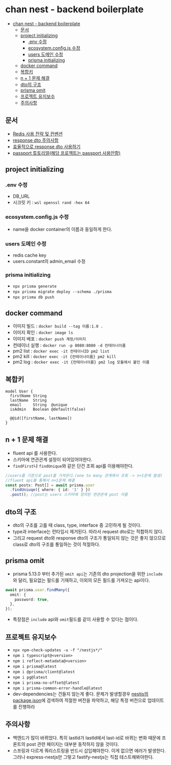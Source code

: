 # chan nest - backend boilerplate

- [chan nest - backend boilerplate](#chan-nest---backend-boilerplate)
  - [문서](#문서)
  - [project initializing](#project-initializing)
    - [.env 수정](#env-수정)
    - [ecosystem.config.js 수정](#ecosystemconfigjs-수정)
    - [users 도메인 수정](#users-도메인-수정)
    - [prisma initializing](#prisma-initializing)
  - [docker command](#docker-command)
  - [복합키](#복합키)
  - [n + 1 문제 해결](#n--1-문제-해결)
  - [dto의 구조](#dto의-구조)
  - [prisma omit](#prisma-omit)
  - [프로젝트 유지보수](#프로젝트-유지보수)
  - [주의사항](#주의사항)

## 문서

- [Redis 사용 전략 및 컨벤션](./documents/REDIS_CONVENTION.md)
- [response dto 주의사항](./documents/RESPONSE_DTO_CAUTION.md)
- [효율적으로 response dto 사용하기](./documents/EFFECTIVE_RESPONSE_DTO.md)
- [passport 튜토리얼(해당 프로젝트는 passport 사용안함)](./documents/USE_PASSPORT.md)

## project initializing

### .env 수정

- DB_URL
- 시크릿 키 : `wsl openssl rand -hex 64`

### ecosystem.config.js 수정

- name을 docker container의 이름과 동일하게 한다.

### users 도메인 수정

- redis cache key
- users.constant의 admin_email 수정

### prisma initializing

- `npx prisma generate`
- `npx prisma migrate deploy --schema ./prisma`
- `npx prisma db push`

## docker command

- 이미지 빌드 : `docker build --tag 이름:1.0 .`
- 이미지 확인 : `docker image ls`
- 이미지 배포 : `docker push 계정/이미지`
- 컨테이너 실행 : `docker run -p 8080:8080 -d 컨테이너이름`
- pm2 list : `docker exec -it 컨테이너ID pm2 list`
- pm2 kill : `docker exec -it {컨테이너이름} pm2 kill`
- pm2 log : `docker exec -it {컨테이너이름} pm2 log 모듈에서 붙인 이름`

## 복합키

```prisma
model User {
  firstName String
  lastName  String
  email     String  @unique
  isAdmin   Boolean @default(false)

  @@id([firstName, lastName])
}
```

## n + 1 문제 해결

- fluent api 를 사용한다.
- 스키마에 연관관계 설정이 되어있어야한다.
- `findFirst`나 `findUnique`와 같은 단건 조회 api를 이용해야한다.

```typescript
//users를 기준으로 post를 가져온다.(one to many 관계에서 조회 -> n+1문제 발생)
//fluent api를 통해서 n+1문제 해결
const posts: Post[] = await prisma.user
  .findUniuqe({ where: { id: '1' } })
  .post(); //post는 users 스키마에 정의된 연관관계 post 이름
```

## dto의 구조

- dto의 구조를 고를 때 class, type, interface 중 고민하게 될 것이다.
- type과 interface는 런타임시 제거된다. 따라서 request dto로는 적합하지 않다.
- 그리고 request dto와 response dto의 구조가 통일되지 않는 것은 좋지 않으므로 class로 dto의 구조를 통일하는 것이 적절하다.

## prisma omit

- prisma 5.13.0 부터 추가된 `omit api`는 기존의 dto projection을 위한 `include`와 달리, 필요없는 필드를 기재하고, 이외의 모든 필드를 가져오는 api이다.

```typescript
await prisma.user.findMany({
  omit: {
    password: true,
  },
});
```

- 특장점은 `include` api와 `omit`필드를 같이 사용할 수 있다는 점이다.

## 프로젝트 유지보수

- `npx npm-check-updates -u -f "/nestjs*/"`
- `npm i typescript@<version>`
- `npm i reflect-metadata@<version>`
- `npm i prisma@latest`
- `npm i @prisma/client@latest`
- `npm i pg@latest`
- `npm i prisma-no-offset@latest`
- `npm i prisma-common-error-handle@latest`
- dev-dependencies는 건들지 않는게 좋다. 문제가 발생할경우 [nestjs의 package.json](https://github.com/nestjs/nest/blob/master/package.json)에 검색하여 적절한 버전을 파악하고, 해당 특정 버전으로 업데이트를 진행하라

## 주의사항

- 백엔드가 많이 바뀌었다. 특히 lastId가 lastId에서 last-id로 바뀌는 변화 때문에 프론트의 post 관련 페이지는 대부분 동작하지 않을 것이다.
- 스프링과 다르게 쿼리스트링을 반드시 삽입해야한다. 이게 없으면 에러가 발생한다. 그러나 express-nestjs만 그렇고 fastify-nestjs는 직접 테스트해봐야한다.
